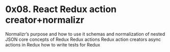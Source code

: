 # 0x08. React Redux action creator+normalizr
Normalizr’s purpose and how to use it
schemas and normalization of nested JSON
core concepts of Redux
Redux actions
Redux action creators
async actions in Redux
how to write tests for Redux

